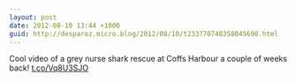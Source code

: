 ```yaml
---
layout: post
date: 2012-08-10 13:44 +1000
guid: http://desparoz.micro.blog/2012/08/10/t233770748358045698.html
---
```

Cool video of a grey nurse shark rescue at Coffs Harbour a couple of weeks back! [t.co/Vq8U3SJO](http://t.co/Vq8U3SJO)
